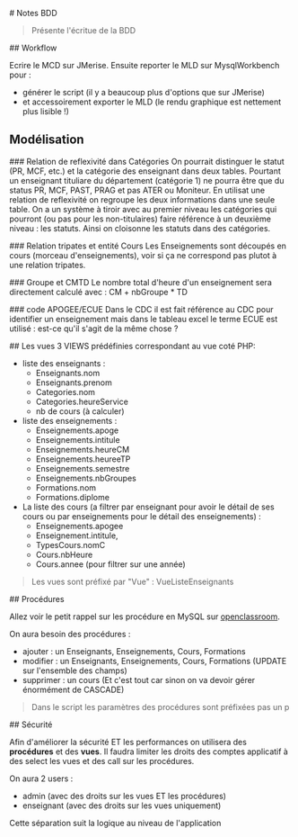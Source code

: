 # Notes BDD

> Présente l'écritue de la BDD

## Workflow

Ecrire le MCD sur JMerise. Ensuite reporter le MLD sur MysqlWorkbench pour :
- générer le script (il y a beaucoup plus d'options que sur JMerise)
- et accessoirement exporter le MLD (le rendu graphique est nettement plus lisible !)

## Modélisation

### Relation de reflexivité dans Catégories
On pourrait distinguer le statut (PR, MCF, etc.) et la catégorie des enseignant dans deux tables. Pourtant un enseignant tituliare du département (catégorie 1) ne pourra être que du status PR, MCF, PAST, PRAG et pas ATER ou Moniteur. En utilisat une relation de reflexivité on regroupe les deux informations dans une seule table. On a un système à tiroir avec au premier niveau les catégories qui pourront (ou pas pour les non-titulaires) faire référence à un deuxième niveau : les statuts. Ainsi on cloisonne les statuts dans des catégories.

### Relation tripates et entité Cours
Les Enseignements sont découpés en cours (morceau d'enseignements), voir si ça ne correspond pas plutot à une relation tripates.

### Groupe et CMTD
Le nombre total d'heure d'un enseignement sera directement calculé avec :
CM + nbGroupe * TD

### code APOGEE/ECUE
Dans le CDC il est fait référence au CDC pour identifier un enseignement mais dans le tableau excel le terme ECUE est utilisé : est-ce qu'il s'agit de la même chose ?

## Les vues
3 VIEWS prédéfinies correspondant au vue coté PHP:

- liste des enseignants :
    - Enseignants.nom
    - Enseignants.prenom
    - Categories.nom
    - Categories.heureService
    - nb de cours (à calculer)
- liste des enseignements :
    - Enseignements.apoge
    - Enseignements.intitule
    - Enseignements.heureCM
    - Enseignements.heureeTP
    - Enseignements.semestre
    - Enseignements.nbGroupes
    - Formations.nom
    - Formations.diplome
- La liste des cours (a filtrer par enseignant pour avoir le détail de ses cours ou par enseignements pour le détail des enseignements) :
    - Enseignements.apogee
    - Enseignement.intitule,
    - TypesCours.nomC
    - Cours.nbHeure
    - Cours.annee (pour filtrer sur une année)

> Les vues sont préfixé par "Vue" : VueListeEnseignants

## Procédures

Allez voir le petit rappel sur les procédure en MySQL sur [openclassroom](https://openclassrooms.com/courses/administrez-vos-bases-de-donnees-avec-mysql/procedures-stockees).

On aura besoin des procédures :

- ajouter : un Enseignants, Enseignements, Cours, Formations
- modifier : un Enseignants, Enseignements, Cours, Formations (UPDATE sur l'ensemble des champs)
- supprimer : un cours (Et c'est tout car sinon on va devoir gérer énormément de CASCADE)

> Dans le script les paramètres des procédures sont préfixées pas un p

## Sécurité

Afin d'améliorer la sécurité ET les performances on utilisera des **procédures** et des **vues**. Il faudra limiter les droits des comptes applicatif à des select les vues et des call sur les procédures.

On aura 2 users :

- admin (avec des droits sur les vues ET les procédures)
- enseignant (avec des droits sur les vues uniquement)

Cette séparation suit la logique au niveau de l'application
